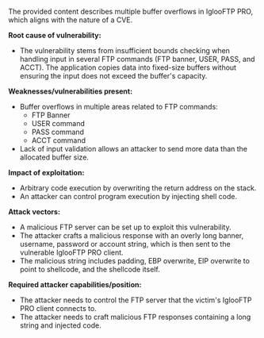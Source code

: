 The provided content describes multiple buffer overflows in IglooFTP PRO, which aligns with the nature of a CVE.

**Root cause of vulnerability:**
- The vulnerability stems from insufficient bounds checking when handling input in several FTP commands (FTP banner, USER, PASS, and ACCT). The application copies data into fixed-size buffers without ensuring the input does not exceed the buffer's capacity.

**Weaknesses/vulnerabilities present:**
- Buffer overflows in multiple areas related to FTP commands:
  - FTP Banner
  - USER command
  - PASS command
  - ACCT command
- Lack of input validation allows an attacker to send more data than the allocated buffer size.

**Impact of exploitation:**
- Arbitrary code execution by overwriting the return address on the stack.
- An attacker can control program execution by injecting shell code.

**Attack vectors:**
- A malicious FTP server can be set up to exploit this vulnerability.
- The attacker crafts a malicious response with an overly long banner, username, password or account string, which is then sent to the vulnerable IglooFTP PRO client.
- The malicious string includes padding, EBP overwrite, EIP overwrite to point to shellcode, and the shellcode itself.

**Required attacker capabilities/position:**
- The attacker needs to control the FTP server that the victim's IglooFTP PRO client connects to.
- The attacker needs to craft malicious FTP responses containing a long string and injected code.